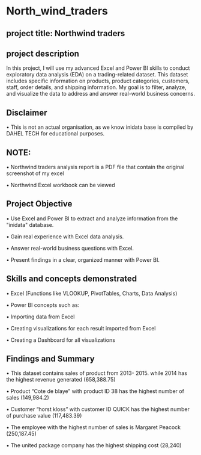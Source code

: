 # North_wind_traders
## project title: Northwind traders 
## project description
In this project, I will use my advanced Excel and Power BI skills to conduct exploratory data analysis (EDA) on a trading-related dataset. This dataset includes specific information on products, product categories, customers, staff, order details, and shipping information. My goal is to filter, analyze, and visualize the data to address and answer real-world business concerns.


## Disclaimer
• This is not an actual organisation, as we know inidata base is compiled by DAHEL TECH for educational purposes.

## NOTE:

• Northwind traders analysis report is a PDF file that contain the original screenshot of my excel

• Northwind Excel workbook can be viewed 

## Project Objective

•	Use Excel and Power BI to extract and analyze information from the "inidata" database.

•	Gain real experience with Excel data analysis.

•	Answer real-world business questions with Excel.

•	Present findings in a clear, organized manner with Power BI.


## Skills and concepts demonstrated
•  Excel (Functions like VLOOKUP, PivotTables, Charts, Data Analysis)

•   Power BI concepts such as:

•	Importing data from Excel

•	Creating visualizations for each result imported from Excel

•	Creating a Dashboard for all visualizations


## Findings and Summary

•	This dataset contains sales of product from 2013- 2015. while 2014 has the highest revenue generated (658,388.75)

•	Product  “Cote de blaye” with product ID 38 has the highest number of sales (149,984.2)

•	Customer “horst kloss” with customer ID QUICK has the highest number of purchase value (117,483.39)

•	The employee with the highest number of sales is Margaret Peacock (250,187.45)

•	The united package company has the highest shipping cost (28,240)
